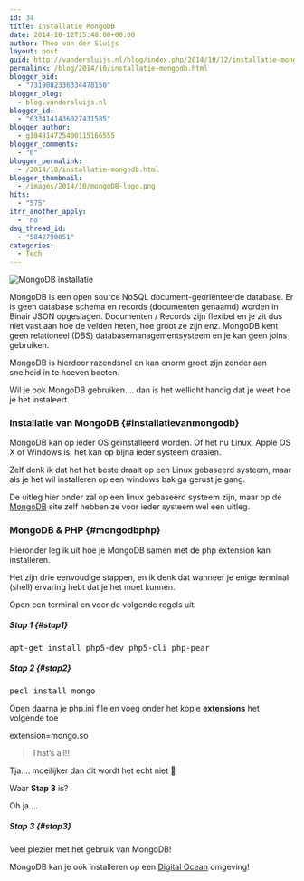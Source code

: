 ```yaml
---
id: 34
title: Installatie MongoDB
date: 2014-10-12T15:48:00+00:00
author: Theo van der Sluijs
layout: post
guid: http://vandersluijs.nl/blog/index.php/2014/10/12/installatie-mongodb/
permalink: /blog/2014/10/installatie-mongodb.html
blogger_bid:
  - "7319082336334478150"
blogger_blog:
  - blog.vandersluijs.nl
blogger_id:
  - "6334141436027431585"
blogger_author:
  - g104814725400115166555
blogger_comments:
  - "0"
blogger_permalink:
  - /2014/10/installatie-mongodb.html
blogger_thumbnail:
  - /images/2014/10/mongoDB-logo.png
hits:
  - "575"
itrr_another_apply:
  - 'no'
dsq_thread_id:
  - "5842790051"
categories:
  - Tech
---
```

![MongoDB installatie](/images/2014/10/mongoDB-logo.png)

MongoDB is een open source NoSQL document-georiënteerde database. Er is geen database schema en records (documenten genaamd) worden in Binair JSON opgeslagen. Documenten / Records zijn flexibel en je zit dus niet vast aan hoe de velden heten, hoe groot ze zijn enz. MongoDB kent geen relationeel (DBS) databasemanagementsysteem en je kan geen joins gebruiken.

MongoDB is hierdoor razendsnel en kan enorm groot zijn zonder aan snelheid in te hoeven boeten.

Wil je ook MongoDB gebruiken&#8230;. dan is het wellicht handig dat je weet hoe je het instaleert.

### Installatie van MongoDB {#installatievanmongodb}

MongoDB kan op ieder OS geïnstalleerd worden. Of het nu Linux, Apple OS X of Windows is, het kan op bijna ieder systeem draaien. 

Zelf denk ik dat het het beste draait op een Linux gebaseerd systeem, maar als je het wil installeren op een windows bak ga gerust je gang.

De uitleg hier onder zal op een linux gebaseerd systeem zijn, maar op de [MongoDB](http://docs.mongodb.org/manual/installation/) site zelf hebben ze voor ieder systeem wel een uitleg.

### MongoDB & PHP {#mongodbphp}

Hieronder leg ik uit hoe je MongoDB samen met de php extension kan installeren.

Het zijn drie eenvoudige stappen, en ik denk dat wanneer je enige terminal (shell) ervaring hebt dat je het moet kunnen.

Open een terminal en voer de volgende regels uit.

##### Stap 1 {#stap1}

<pre>apt-get install php5-dev php5-cli php-pear  <br /></pre>

##### Stap 2 {#stap2}

<pre>pecl install mongo  <br /></pre>

Open daarna je php.ini file en voeg onder het kopje **extensions** het volgende toe

extension=mongo.so

> That&#8217;s all!!

Tja&#8230;. moeilijker dan dit wordt het echt niet 🙂

Waar **Stap 3** is? 

Oh ja&#8230;.

##### Stap 3 {#stap3}

Veel plezier met het gebruik van MongoDB!

MongoDB kan je ook installeren op een [Digital Ocean](https://www.digitalocean.com/?refcode=38909179d2dc) omgeving!